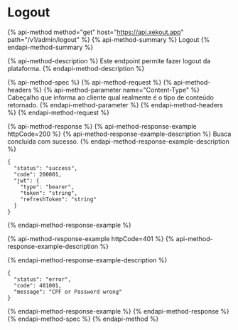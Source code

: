 # Logout

{% api-method method="get" host="https://api.xekout.app" path="/v1/admin/logout" %}
{% api-method-summary %}
Logout
{% endapi-method-summary %}

{% api-method-description %}
Este endpoint permite fazer logout da plataforma.
{% endapi-method-description %}

{% api-method-spec %}
{% api-method-request %}
{% api-method-headers %}
{% api-method-parameter name="Content-Type" %}
Cabeçalho que informa ao cliente qual realmente é o tipo de conteúdo retornado.
{% endapi-method-parameter %}
{% endapi-method-headers %}
{% endapi-method-request %}

{% api-method-response %}
{% api-method-response-example httpCode=200 %}
{% api-method-response-example-description %}
Busca concluída com sucesso.
{% endapi-method-response-example-description %}

```text
{
  "status": "success",
  "code": 200001,
  "jwt": {
    "type": "bearer",
    "token": "string",
    "refreshToken": "string"
  }
}
```
{% endapi-method-response-example %}

{% api-method-response-example httpCode=401 %}
{% api-method-response-example-description %}

{% endapi-method-response-example-description %}

```text
{
  "status": "error",
  "code": 401001,
  "message": "CPF or Password wrong"
}
```
{% endapi-method-response-example %}
{% endapi-method-response %}
{% endapi-method-spec %}
{% endapi-method %}

